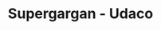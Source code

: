 ---
title: "Supergargan - Udaco"
url: /gargantilla-del-lozoya/supergargan-udaco/
shop: supermercado
---